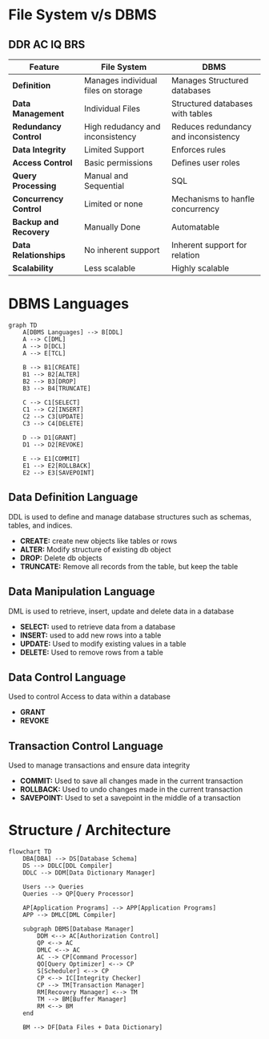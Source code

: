 # File System v/s DBMS
## DDR AC IQ BRS

| Feature                 | File System                         | DBMS                                 |
| ----------------------- | ----------------------------------- | ------------------------------------ |
| **Definition**          | Manages individual files on storage | Manages Structured databases         |
| **Data Management**     | Individual Files                    | Structured databases with tables     |
| **Redundancy Control**  | High redudancy and inconsistency    | Reduces redundancy and inconsistency |
| **Data Integrity**      | Limited Support                     | Enforces rules                       |
| **Access Control**      | Basic permissions                   | Defines user roles                   |
| **Query Processing**    | Manual and Sequential               | SQL                                  |
| **Concurrency Control** | Limited or none                     | Mechanisms to hanfle concurrency     |
| **Backup and Recovery** | Manually Done                       | Automatable                          |
| **Data Relationships**  | No inherent support                 | Inherent support for relation        |
| **Scalability**         | Less scalable                       | Highly scalable                      |

# DBMS Languages

```mermaid
graph TD
    A[DBMS Languages] --> B[DDL]
    A --> C[DML]
    A --> D[DCL]
    A --> E[TCL]

    B --> B1[CREATE]
    B1 --> B2[ALTER]
    B2 --> B3[DROP]
    B3 --> B4[TRUNCATE]

    C --> C1[SELECT]
    C1 --> C2[INSERT]
    C2 --> C3[UPDATE]
    C3 --> C4[DELETE]

    D --> D1[GRANT]
    D1 --> D2[REVOKE]

    E --> E1[COMMIT]
    E1 --> E2[ROLLBACK]
    E2 --> E3[SAVEPOINT]
```
## Data Definition Language
DDL is used to define and manage database structures such as schemas, tables, and indices.
- **CREATE:** create new objects like tables or rows
- **ALTER:** Modify structure of existing db object
- **DROP:** Delete db objects
- **TRUNCATE:** Remove all records from the table, but keep the table

## Data Manipulation Language
DML is used to retrieve, insert, update and delete data in a database
- **SELECT:** used to retrieve data from a database
- **INSERT:** used to add new rows into a table
- **UPDATE:** Used to modify existing values in a table
- **DELETE:** Used to remove rows from a table

## Data Control Language
Used to control Access to data within a database
- **GRANT**
- **REVOKE**

## Transaction Control Language
Used to manage transactions and ensure data integrity
- **COMMIT:** Used to save all changes made in the current transaction
- **ROLLBACK:** Used to undo changes made in the current transaction
- **SAVEPOINT:** Used to set a savepoint in the middle of a transaction


# Structure / Architecture
```mermaid
flowchart TD
    DBA[DBA] --> DS[Database Schema]
    DS --> DDLC[DDL Compiler]
    DDLC --> DDM[Data Dictionary Manager]

    Users --> Queries
    Queries --> QP[Query Processor]

    AP[Application Programs] --> APP[Application Programs]
    APP --> DMLC[DML Compiler]
    
    subgraph DBMS[Database Manager]
        DDM <--> AC[Authorization Control]
        QP <--> AC
        DMLC <--> AC
        AC --> CP[Command Processor]
        QO[Query Optimizer] <--> CP
        S[Scheduler] <--> CP
        CP <--> IC[Integrity Checker]
        CP --> TM[Transaction Manager]
        RM[Recovery Manager] <--> TM
        TM --> BM[Buffer Manager]
        RM <--> BM
    end
    
    BM --> DF[Data Files + Data Dictionary]
```
